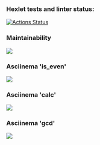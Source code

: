### Hexlet tests and linter status:
[![Actions Status](https://github.com/dmi-sm/python-project-49/workflows/hexlet-check/badge.svg)](https://github.com/dmi-sm/python-project-49/actions)

### Maintainability
<a href="https://codeclimate.com/github/dmi-sm/python-project-49/maintainability"><img src="https://api.codeclimate.com/v1/badges/b6628b96eeeefca6543e/maintainability" /></a>

### Asciinema 'is_even'
<a href="https://asciinema.org/a/6jNaGgeb5FtuF7x4lcygi8nUA" target="_blank"><img src="https://asciinema.org/a/6jNaGgeb5FtuF7x4lcygi8nUA.svg" /></a>

### Asciinema 'calc'
<a href="https://asciinema.org/a/NmErMKkLVJB9fygNFwC1hEOro" target="_blank"><img src="https://asciinema.org/a/NmErMKkLVJB9fygNFwC1hEOro.svg" /></a>

### Asciinema 'gcd'
<a href="https://asciinema.org/a/Afo3zU5LQcE2HvRlIILY8wpWO" target="_blank"><img src="https://asciinema.org/a/Afo3zU5LQcE2HvRlIILY8wpWO.svg" /></a>